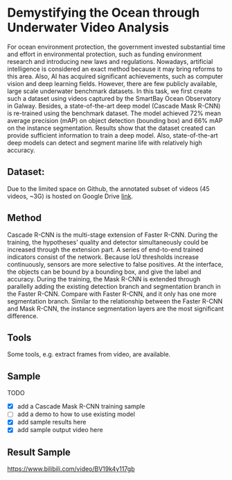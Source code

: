 # Demystifying the Ocean through Underwater Video Analysis
For ocean environment protection, the government invested substantial time and effort in environmental protection, such as funding environment research and introducing new laws and regulations. Nowadays, artificial intelligence is considered an exact method because it may bring reforms to this area. Also, AI has acquired significant achievements, such as computer vision and deep learning fields. However, there are few publicly available, large scale underwater benchmark datasets. In this task, we first create such a dataset using videos captured by the SmartBay Ocean Observatory in Galway. Besides, a state-of-the-art deep model (Cascade Mask R-CNN) is re-trained using the benchmark dataset. The model achieved 72% mean average precision (mAP) on object detection (bounding box) and 66% mAP on the instance segmentation. Results show that the dataset created can provide sufficient information to train a deep model. Also, state-of-the-art deep models can detect and segment marine life with relatively high accuracy.

## Dataset:
Due to the limited space on Github, the annotated subset of videos (45 videos, ~3G) is hosted on Google Drive [link](https://drive.google.com/file/d/1SnWTu-3tgarfKXuq4vHjcjJZvHDUfi78/view?usp=sharing).

## Method
Cascade R-CNN is the multi-stage extension of Faster R-CNN. During the training, the hypotheses' quality and detector simultaneously could be increased through the extension part. A series of end-to-end trained indicators consist of the network. Because IoU thresholds increase continuously, sensors are more selective to false positives. At the interface, the objects can be bound by a bounding box, and give the label and accuracy. During the training, the Mask R-CNN is extended through parallelly adding the existing detection branch and segmentation branch in the Faster R-CNN. Compare with Faster R-CNN, and it only has one more segmentation branch. Similar to the relationship between the Faster R-CNN and Mask R-CNN, the instance segmentation layers are the most significant difference.

## Tools
Some tools, e.g. extract frames from video, are available.

## Sample
TODO
- [x] add a Cascade Mask R-CNN training sample
- [ ] add a demo to how to use existing model
- [x] add sample results here
- [x] add sample output video here

## Result Sample
https://www.bilibili.com/video/BV19k4y117gb
